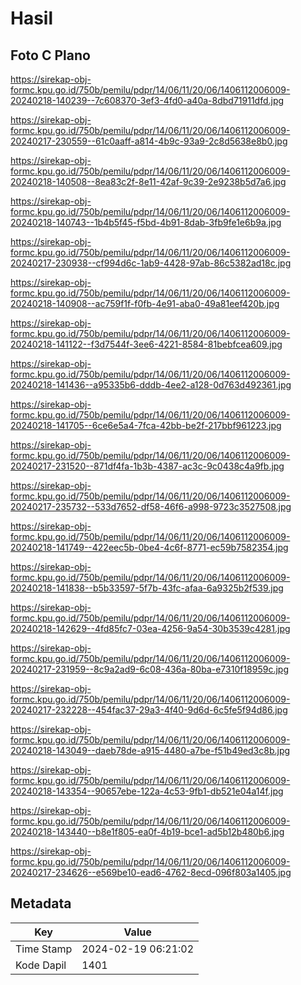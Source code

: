 # Hasil

## Foto C Plano

https://sirekap-obj-formc.kpu.go.id/750b/pemilu/pdpr/14/06/11/20/06/1406112006009-20240218-140239--7c608370-3ef3-4fd0-a40a-8dbd71911dfd.jpg

https://sirekap-obj-formc.kpu.go.id/750b/pemilu/pdpr/14/06/11/20/06/1406112006009-20240217-230559--61c0aaff-a814-4b9c-93a9-2c8d5638e8b0.jpg

https://sirekap-obj-formc.kpu.go.id/750b/pemilu/pdpr/14/06/11/20/06/1406112006009-20240218-140508--8ea83c2f-8e11-42af-9c39-2e9238b5d7a6.jpg

https://sirekap-obj-formc.kpu.go.id/750b/pemilu/pdpr/14/06/11/20/06/1406112006009-20240218-140743--1b4b5f45-f5bd-4b91-8dab-3fb9fe1e6b9a.jpg

https://sirekap-obj-formc.kpu.go.id/750b/pemilu/pdpr/14/06/11/20/06/1406112006009-20240217-230938--cf994d6c-1ab9-4428-97ab-86c5382ad18c.jpg

https://sirekap-obj-formc.kpu.go.id/750b/pemilu/pdpr/14/06/11/20/06/1406112006009-20240218-140908--ac759f1f-f0fb-4e91-aba0-49a81eef420b.jpg

https://sirekap-obj-formc.kpu.go.id/750b/pemilu/pdpr/14/06/11/20/06/1406112006009-20240218-141122--f3d7544f-3ee6-4221-8584-81bebfcea609.jpg

https://sirekap-obj-formc.kpu.go.id/750b/pemilu/pdpr/14/06/11/20/06/1406112006009-20240218-141436--a95335b6-dddb-4ee2-a128-0d763d492361.jpg

https://sirekap-obj-formc.kpu.go.id/750b/pemilu/pdpr/14/06/11/20/06/1406112006009-20240218-141705--6ce6e5a4-7fca-42bb-be2f-217bbf961223.jpg

https://sirekap-obj-formc.kpu.go.id/750b/pemilu/pdpr/14/06/11/20/06/1406112006009-20240217-231520--871df4fa-1b3b-4387-ac3c-9c0438c4a9fb.jpg

https://sirekap-obj-formc.kpu.go.id/750b/pemilu/pdpr/14/06/11/20/06/1406112006009-20240217-235732--533d7652-df58-46f6-a998-9723c3527508.jpg

https://sirekap-obj-formc.kpu.go.id/750b/pemilu/pdpr/14/06/11/20/06/1406112006009-20240218-141749--422eec5b-0be4-4c6f-8771-ec59b7582354.jpg

https://sirekap-obj-formc.kpu.go.id/750b/pemilu/pdpr/14/06/11/20/06/1406112006009-20240218-141838--b5b33597-5f7b-43fc-afaa-6a9325b2f539.jpg

https://sirekap-obj-formc.kpu.go.id/750b/pemilu/pdpr/14/06/11/20/06/1406112006009-20240218-142629--4fd85fc7-03ea-4256-9a54-30b3539c4281.jpg

https://sirekap-obj-formc.kpu.go.id/750b/pemilu/pdpr/14/06/11/20/06/1406112006009-20240217-231959--8c9a2ad9-6c08-436a-80ba-e7310f18959c.jpg

https://sirekap-obj-formc.kpu.go.id/750b/pemilu/pdpr/14/06/11/20/06/1406112006009-20240217-232228--454fac37-29a3-4f40-9d6d-6c5fe5f94d86.jpg

https://sirekap-obj-formc.kpu.go.id/750b/pemilu/pdpr/14/06/11/20/06/1406112006009-20240218-143049--daeb78de-a915-4480-a7be-f51b49ed3c8b.jpg

https://sirekap-obj-formc.kpu.go.id/750b/pemilu/pdpr/14/06/11/20/06/1406112006009-20240218-143354--90657ebe-122a-4c53-9fb1-db521e04a14f.jpg

https://sirekap-obj-formc.kpu.go.id/750b/pemilu/pdpr/14/06/11/20/06/1406112006009-20240218-143440--b8e1f805-ea0f-4b19-bce1-ad5b12b480b6.jpg

https://sirekap-obj-formc.kpu.go.id/750b/pemilu/pdpr/14/06/11/20/06/1406112006009-20240217-234626--e569be10-ead6-4762-8ecd-096f803a1405.jpg


## Metadata

| Key        | Value               |
| ---------- | ------------------- |
| Time Stamp | 2024-02-19 06:21:02 |
| Kode Dapil | 1401                |



